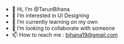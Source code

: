 - 👋 Hi, I’m @TarunBihana
- 👀 I’m interested in UI Designing
- 🌱 I’m currently learning on my own
- 💞️ I’m looking to collaborate with someone
- 📫 How to reach me : bihana19@gmail.com

<!---
TarunBihana/TarunBihana is a ✨ special ✨ repository because its `README.md` (this file) appears on your GitHub profile.
You can click the Preview link to take a look at your changes.
--->
